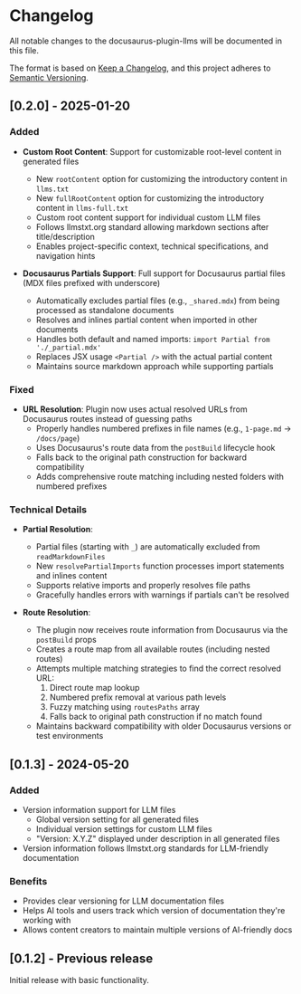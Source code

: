# Changelog

All notable changes to the docusaurus-plugin-llms will be documented in this file.

The format is based on [Keep a Changelog](https://keepachangelog.com/en/1.0.0/),
and this project adheres to [Semantic Versioning](https://semver.org/spec/v2.0.0.html).

## [0.2.0] - 2025-01-20

### Added
- **Custom Root Content**: Support for customizable root-level content in generated files
  - New `rootContent` option for customizing the introductory content in `llms.txt`
  - New `fullRootContent` option for customizing the introductory content in `llms-full.txt`
  - Custom root content support for individual custom LLM files
  - Follows llmstxt.org standard allowing markdown sections after title/description
  - Enables project-specific context, technical specifications, and navigation hints

- **Docusaurus Partials Support**: Full support for Docusaurus partial files (MDX files prefixed with underscore)
  - Automatically excludes partial files (e.g., `_shared.mdx`) from being processed as standalone documents
  - Resolves and inlines partial content when imported in other documents
  - Handles both default and named imports: `import Partial from './_partial.mdx'`
  - Replaces JSX usage `<Partial />` with the actual partial content
  - Maintains source markdown approach while supporting partials

### Fixed
- **URL Resolution**: Plugin now uses actual resolved URLs from Docusaurus routes instead of guessing paths
  - Properly handles numbered prefixes in file names (e.g., `1-page.md` → `/docs/page`)
  - Uses Docusaurus's route data from the `postBuild` lifecycle hook
  - Falls back to the original path construction for backward compatibility
  - Adds comprehensive route matching including nested folders with numbered prefixes

### Technical Details
- **Partial Resolution**:
  - Partial files (starting with `_`) are automatically excluded from `readMarkdownFiles`
  - New `resolvePartialImports` function processes import statements and inlines content
  - Supports relative imports and properly resolves file paths
  - Gracefully handles errors with warnings if partials can't be resolved
  
- **Route Resolution**:
  - The plugin now receives route information from Docusaurus via the `postBuild` props
  - Creates a route map from all available routes (including nested routes)
  - Attempts multiple matching strategies to find the correct resolved URL:
    1. Direct route map lookup
    2. Numbered prefix removal at various path levels
    3. Fuzzy matching using `routesPaths` array
    4. Falls back to original path construction if no match found
  - Maintains backward compatibility with older Docusaurus versions or test environments

## [0.1.3] - 2024-05-20

### Added
- Version information support for LLM files
  - Global version setting for all generated files
  - Individual version settings for custom LLM files
  - "Version: X.Y.Z" displayed under description in all generated files
- Version information follows llmstxt.org standards for LLM-friendly documentation

### Benefits
- Provides clear versioning for LLM documentation files
- Helps AI tools and users track which version of documentation they're working with
- Allows content creators to maintain multiple versions of AI-friendly docs

## [0.1.2] - Previous release

Initial release with basic functionality.